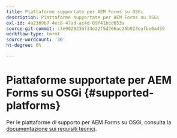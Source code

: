 ```yaml
---
title: Piattaforme supportate per AEM Forms su OSGi
description: Piattaforme supportate per AEM Forms su OSGi
exl-id: 4a2369b7-4ec8-47ad-ac4d-09f41bcd653a
source-git-commit: c3e9029236734e22f5d266ac26b923eafbe0a459
workflow-type: tm+mt
source-wordcount: '36'
ht-degree: 0%

---
```


# Piattaforme supportate per AEM Forms su OSGi {#supported-platforms}

Per le piattaforme di supporto per AEM Forms su OSGi, consulta la [documentazione sui requisiti tecnici](/help/sites-deploying/technical-requirements.md).
